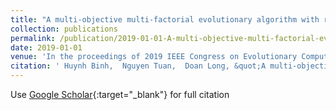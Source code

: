 ```yaml
---
title: "A multi-objective multi-factorial evolutionary algorithm with reference-point-based approach"
collection: publications
permalink: /publication/2019-01-01-A-multi-objective-multi-factorial-evolutionary-algorithm-with-reference-point-based-approach
date: 2019-01-01
venue: 'In the proceedings of 2019 IEEE Congress on Evolutionary Computation (CEC)'
citation: ' Huynh Binh,  Nguyen Tuan,  Doan Long, &quot;A multi-objective multi-factorial evolutionary algorithm with reference-point-based approach.&quot; In the proceedings of 2019 IEEE Congress on Evolutionary Computation (CEC), 2019.'
---
```

Use [Google Scholar](https://scholar.google.com/scholar?q=A+multi+objective+multi+factorial+evolutionary+algorithm+with+reference+point+based+approach){:target="_blank"} for full citation